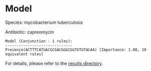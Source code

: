 
# Model

Species: mycobacterium tuberculosis

Antibiotic: capreomycin

```
Model (Conjunction - 1 rules):
------------------------------
Presence(ACTTTCATGACGCGACGGGCGGTGTGTACAA) [Importance: 1.00, 19 equivalent rules]

```

For details, please refer to the [results directory](../../../../../results/scm_b/mycobacterium+tuberculosis/capreomycin/repeat_8/).

